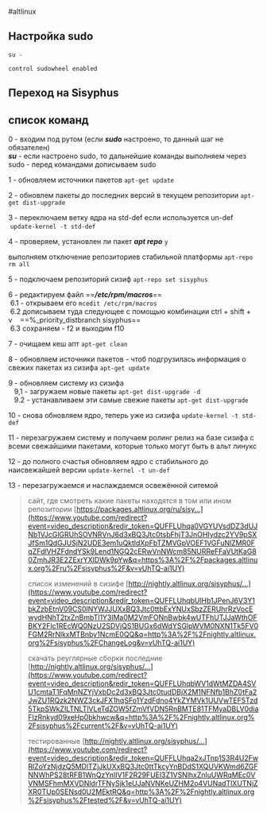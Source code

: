 #altlinux

## Настройка sudo

`su -`

`control sudowheel enabled`

## Переход на Sisyphus

## список команд

0 - входим под рутом (если ***sudo*** настроено, то данный шаг не обязателен)  
***su*** - если настроено sudo, то дальнейшие команды выполняем через sudo - перед командами дописываем sudo

1 - обновляем источники пакетов `apt-get update`

2 - обновлем пакеты до последних версий в текущем репозитории `apt-get dist-upgrade`

3 - переключаем ветку ядра на std-def если используется un-def   `update-kernel -t std-def`

4 - проверяем, установлен ли пакет ***apt repo*** `y`

выполняем отключение репозиториев стабильной платформы `apt-repo rm all`

5 - подключаем репозиторий сизиф `apt-repo set sisyphus`

6 - редактируем файл ==***/etc/rpm/macros***==  
 6.1 - открываем его `mcedit /etc/rpm/macros`  
 6.2 дописываем туда следующее с помощью комбинации ctrl + shift + v    ==%\_priority_distbranch sisyphus==  
 6.3 сохраняем - f2 и выходим f10

7 - очищаем кеш апт `apt-get clean`

8 - обновляем источники пакетов - чтоб подгрузилась информация о свежих пакетах из сизифа `apt-get update`

9 - обновляем систему из сизифа  
   9,1 - загружаем новые пакеты `apt-get dist-upgrade -d`  
   9.2 - устанавливаем эти самые свежие пакеты `apt-get dist-upgrade`

10 - снова обновляем ядро, теперь уже из сизифа `update-kernel -t std-def`

11 - перезагружаем систему и получаем ролинг релиз на базе сизифа с всеми свежайшими пакетами, которые только могут быть в альт линукс

12 - до полного счастья обновляем ядро с стабильного до наисвежайшей версии `update-kernel -t un-def`

13 - перезагружаемся и наслаждаемся освежённой ситемой

> сайт, где смотреть какие пакеты находятся в том или ином репозитории [https://packages.altlinux.org/ru/sisy...](https://www.youtube.com/redirect?event=video_description&redir_token=QUFFLUhqa0VGYUVsdDZ3dUJNb1VJcGlGRUhSOVNRVnJ6d3xBQ3Jtc0tsbFhjT3JnOHIydzc2YV9pSXJfSm1QdGJUSjN2UDE3em1uQktldXpFbTZMVGpVOEF1VGFuNlZMR0FqZFdlVHZFdndYSk9Lend1NGQ2cERwVnNWcm85NURReFFaVUtKaG80ZmhJR3E2ZExrYXlDWk9pYw&q=https%3A%2F%2Fpackages.altlinux.org%2Fru%2Fsisyphus%2F&v=vUhTQ-ai1UY)
> 
> список изменений в сизифе [http://nightly.altlinux.org/sisyphus/...](https://www.youtube.com/redirect?event=video_description&redir_token=QUFFLUhqbUlHb1JPenJ6V3Y1bkZzbEtnV09CS0lNYWJJUXxBQ3Jtc0ttbExYNUxSbzZERUhrRzVocEwydHNhT2txZnBmbTl1Y3lMa0M2VmFONnBwbk4wUTFhUTJJaWthOFBKY2Flc1REcWQ0NzU2SDVjQS1BUGx6dWdYSGlpWVM0NXN1Tk5FV0FGM2RrNlkxMTBnby1NcmE0QQ&q=http%3A%2F%2Fnightly.altlinux.org%2Fsisyphus%2FChangeLog&v=vUhTQ-ai1UY)
> 
> скачать реуглярные сборки последние [http://nightly.altlinux.org/sisyphus/...](https://www.youtube.com/redirect?event=video_description&redir_token=QUFFLUhqbWV1dWtMZDA4SVU1cmtaT1FqMnNZYjVxbDc2d3xBQ3Jtc0tudDBjX2M1NFNfb1BhZ0tFa2JwZU1RQzk2NWZ3ckJFX1hqSFo1YzdFdno4YkZYMVk1UUVwTEF5Tzd5TkpSWkZILTNLTlVLeTdZOW5fZmVfVDN5RnBMTE81TFMyaDBLV0diaFlzRnkyd09xeHp0bkhwcw&q=http%3A%2F%2Fnightly.altlinux.org%2Fsisyphus%2Fcurrent%2F&v=vUhTQ-ai1UY)
> 
> тестированные [http://nightly.altlinux.org/sisyphus/...](https://www.youtube.com/redirect?event=video_description&redir_token=QUFFLUhqa2xJTnp1S3R4U2FwRlZoYzNjdzQ5MDlTZjJkUXxBQ3Jtc0ttTkcyYnBDdS1XQUVKWmd6ZGFNNWhPS28tRFB1WnQzYnlIV1F2R29FUEl3Z1VSNlhxZnluUWRqMEc0VVNMSFhmMXVDNldrTFNySjk1eUJaNVNKeUZHM2o4VUNadTlXUTNjZXR0TUp0SENsd0U2MEktRQ&q=http%3A%2F%2Fnightly.altlinux.org%2Fsisyphus%2Ftested%2F&v=vUhTQ-ai1UY)